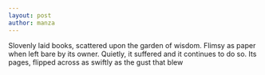 ```yaml
---
layout: post
author: manza
---
```

Slovenly laid books, scattered upon the garden of wisdom.
Flimsy as paper when left bare by its owner.
Quietly, it suffered and it continues to do so.
Its pages, flipped across as swiftly as the gust that blew
